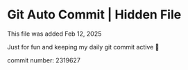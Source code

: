 # Git Auto Commit | Hidden File

This file was added Feb 12, 2025

Just for fun and keeping my daily git commit active 🤪

commit number: 2319627
